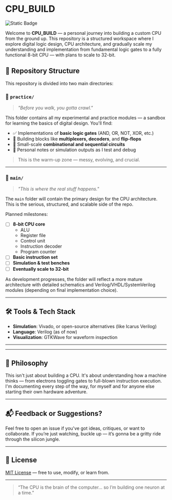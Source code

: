 # CPU_BUILD
![Static Badge](https://img.shields.io/badge/status-ongoing-green)

Welcome to **CPU_BUILD** — a personal journey into building a custom CPU from the ground up. This repository is a structured workspace where I explore digital logic design, CPU architecture, and gradually scale my understanding and implementation from fundamental logic gates to a fully functional 8-bit CPU — with plans to scale to 32-bit.

## 📁 Repository Structure

This repository is divided into two main directories:

### 🔬 `practice/`
> _"Before you walk, you gotta crawl."_

This folder contains all my experimental and practice modules — a sandbox for learning the basics of digital design. You'll find:

- ✅ Implementations of **basic logic gates** (AND, OR, NOT, XOR, etc.)
- 🧱 Building blocks like **multiplexers, decoders**, and **flip-flops**
- 🔁 Small-scale **combinational and sequential circuits**
- 📘 Personal notes or simulation outputs as I test and debug

> This is the warm-up zone — messy, evolving, and crucial.

---

### 🧰 `main/`
> _"This is where the real stuff happens."_

The `main` folder will contain the primary design for the CPU architecture. This is the serious, structured, and scalable side of the repo.

Planned milestones:

- [ ] **8-bit CPU core**
  - ALU
  - Register file
  - Control unit
  - Instruction decoder
  - Program counter
- [ ] **Basic instruction set**
- [ ] **Simulation & test benches**
- [ ] **Eventually scale to 32-bit**

As development progresses, the folder will reflect a more mature architecture with detailed schematics and Verilog/VHDL/SystemVerilog modules (depending on final implementation choice).

---

## 🛠 Tools & Tech Stack

- **Simulation**: Vivado, or open-source alternatives (like Icarus Verilog)
- **Language**: Verilog (as of now)
- **Visualization**: GTKWave for waveform inspection

---

---

## 🧠 Philosophy

This isn't just about building a CPU. It's about understanding how a machine thinks — from electrons toggling gates to full-blown instruction execution. I'm documenting every step of the way, for myself and for anyone else starting their own hardware adventure.

---

## 📬 Feedback or Suggestions?

Feel free to open an issue if you've got ideas, critiques, or want to collaborate. If you’re just watching, buckle up — it’s gonna be a gritty ride through the silicon jungle.

---

## 📜 License

[MIT License](LICENSE) — free to use, modify, or learn from.

---

> “The CPU is the brain of the computer... so I’m building one neuron at a time.”
